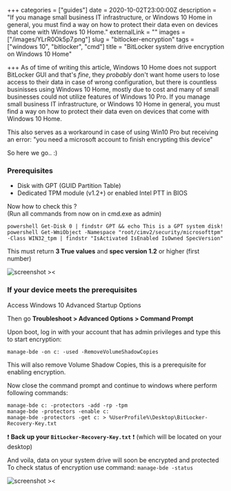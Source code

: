 +++
categories = ["guides"]
date = 2020-10-02T23:00:00Z
description = "If you manage small business IT infrastructure, or Windows 10 Home in general, you must find a way on how to protect their data even on devices that come with Windows 10 Home."
externalLink = ""
images = ["/images/YLrR0Ok5p7.png"]
slug = "bitlocker-encryption"
tags = ["windows 10", "bitlocker", "cmd"]
title = "BitLocker system drive encryption on Windows 10 Home"

+++
As of time of writing this article, Windows 10 Home does not support BitLocker GUI and that's *fine*, they *probably* don't want home users to lose access to their data in case of wrong configuration, but there is countless businisses using Windows 10 Home, mostly due to cost and many of small businesses could not utilize features of Windows 10 Pro.
If you manage small business IT infrastructure, or Windows 10 Home in general, you must find a way on how to protect their data even on devices that come with Windows 10 Home.

This also serves as a workaround in case of using Win10 Pro but receiving an error: "you need a microsoft account to finish encrypting this device"

So here we go.. :)

### Prerequisites

- Disk with GPT (GUID Partition Table)
- Dedicated TPM module (v1.2+) or enabled Intel PTT in BIOS

Now how to check this ?  
(Run all commands from now on in cmd.exe as admin)

``` batch
powershell Get-Disk 0 | findstr GPT && echo This is a GPT system disk!
powershell Get-WmiObject -Namespace "root/cimv2/security/microsofttpm" -Class WIN32_tpm | findstr "IsActivated IsEnabled IsOwned SpecVersion"
```

This must return **3 True values** and **spec version 1.2** or higher (first number)

![screenshot ><](/images/reX0MvuNqe.png)

### If your device meets the prerequisites

Access Windows 10 Advanced Startup Options  

Then go **Troubleshoot > Advanced Options > Command Prompt**

Upon boot, log in with your account that has admin privileges and type this to start encryption:

``` batch
manage-bde -on c: -used -RemoveVolumeShadowCopies
```

This will also remove Volume Shadow Copies, this is a prerequisite for enabling encryption.

Now close the command prompt and continue to windows where perform following commands:

``` batch
manage-bde c: -protectors -add -rp -tpm
manage-bde -protectors -enable c:
manage-bde -protectors -get c: > %UserProfile%\Desktop\BitLocker-Recovery-Key.txt
```

❗ **Back up your `BitLocker-Recovery-Key.txt`** ❗
(which will be located on your desktop)

And voila, data on your system drive will soon be encrypted and protected  
To check status of encryption use command: `manage-bde -status`

![screenshot ><](/images/N7dlS8tkeJ.png)